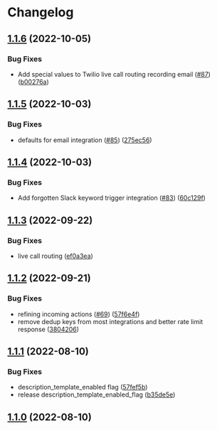 # Changelog

## [1.1.6](https://github.com/PagerTree/pager_tree-integrations/compare/v1.1.5...v1.1.6) (2022-10-05)


### Bug Fixes

* Add special values to Twilio live call routing recording email ([#87](https://github.com/PagerTree/pager_tree-integrations/issues/87)) ([b00276a](https://github.com/PagerTree/pager_tree-integrations/commit/b00276a53d4d09864a926ac8a11f7b77272bee85))

## [1.1.5](https://github.com/PagerTree/pager_tree-integrations/compare/v1.1.4...v1.1.5) (2022-10-03)


### Bug Fixes

* defaults for email integration ([#85](https://github.com/PagerTree/pager_tree-integrations/issues/85)) ([275ec56](https://github.com/PagerTree/pager_tree-integrations/commit/275ec56cef462073ec3960eb4030f88ab230f392))

## [1.1.4](https://github.com/PagerTree/pager_tree-integrations/compare/v1.1.3...v1.1.4) (2022-10-03)


### Bug Fixes

* Add forgotten Slack keyword trigger integration ([#83](https://github.com/PagerTree/pager_tree-integrations/issues/83)) ([60c129f](https://github.com/PagerTree/pager_tree-integrations/commit/60c129f71ef5d8538fb6f67c042137c08a2249c4))

## [1.1.3](https://github.com/PagerTree/pager_tree-integrations/compare/v1.1.2...v1.1.3) (2022-09-22)


### Bug Fixes

* live call routing ([ef0a3ea](https://github.com/PagerTree/pager_tree-integrations/commit/ef0a3eacd07a727780cf89dbab02e62794f0c806))

## [1.1.2](https://github.com/PagerTree/pager_tree-integrations/compare/v1.1.1...v1.1.2) (2022-09-21)


### Bug Fixes

* refining incoming actions ([#69](https://github.com/PagerTree/pager_tree-integrations/issues/69)) ([57f6e4f](https://github.com/PagerTree/pager_tree-integrations/commit/57f6e4fa337559d8b3f754e3ddec2a950044beb4))
* remove dedup keys from most integrations and better rate limit response ([3804206](https://github.com/PagerTree/pager_tree-integrations/commit/3804206bbf4be535d4cb8ba115b43175e2c71122))

## [1.1.1](https://github.com/PagerTree/pager_tree-integrations/compare/v1.1.0...v1.1.1) (2022-08-10)


### Bug Fixes

* description_template_enabled flag ([57fef5b](https://github.com/PagerTree/pager_tree-integrations/commit/57fef5bc6cb3419658dcbe9216549ecad4199d96))
* release description_template_enabled_flag ([b35de5e](https://github.com/PagerTree/pager_tree-integrations/commit/b35de5e486cb18db43804e2959c8d2d7162266f0))

## [1.1.0](https://github.com/PagerTree/pager_tree-integrations/compare/v1.0.1...v1.1.0) (2022-08-10)
